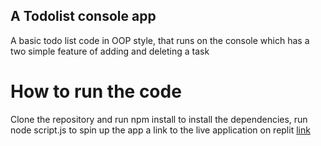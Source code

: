 ## A Todolist console app
A basic todo list code in OOP style, that runs on the console which has a two simple feature of adding and deleting a task
# How to run the code
Clone the repository and run npm install to install the dependencies, run node script.js to spin up the app
a link to the live application on replit [link](https://replit.com/@ceasarSkills/todoListConsoleAPP?v=1)

